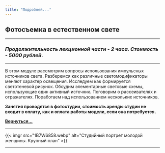 ```yaml
---
title: "Подробней..."
---
```


## Фотосъемка в естественном свете

---
### *Продолжительность лекционной части - 2 часа. Стоимость - 5000 рублей.*
---
В этом модуле рассмотрим вопросы использования импульсных источников света. Разберемся как различные светомодификаторы меняют характер освещения. Исследуем как формируется светотеневой рисунок. Обсудим элементарные световые схемы, использующие один активный источник. Поговорим о рассеивателях и отражателях. Поработаем над использованием нескольких источников.

**Занятия проводятся в фотостудии, стоимость аренды студии не входит в оплату, как и оплата работы модели, если она потребуется.**

**[Вернуться...](/training)**

---
{{< imgr src="1B7W6858.webp" alt="Студийный портрет молодой женщины. Крупный план" >}}

---
